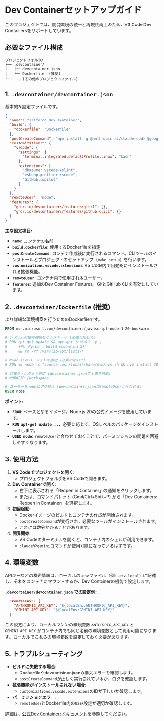 # Dev Containerセットアップガイド

このプロジェクトでは、開発環境の統一と再現性向上のため、VS Code Dev Containersをサポートしています。

## 必要なファイル構成

```
プロジェクトフォルダ/
├── .devcontainer/
│   ├── devcontainer.json
│   └── Dockerfile  (推奨)
└── ... (その他のプロジェクトファイル)
```

## 1. `.devcontainer/devcontainer.json`

基本的な設定ファイルです。

```json
{
  "name": "Triforce Dev Container",
  "build": {
    "dockerfile": "Dockerfile"
  },
  "postCreateCommand": "npm install -g @anthropic-ai/claude-code @google/gemini-cli && make setup",
  "customizations": {
    "vscode": {
      "settings": {
        "terminal.integrated.defaultProfile.linux": "bash"
      },
      "extensions": [
        "dbaeumer.vscode-eslint",
        "esbenp.prettier-vscode",
        "GitHub.copilot"
      ]
    }
  },
  "remoteUser": "node",
  "features": {
    "ghcr.io/devcontainers/features/git:1": {},
    "ghcr.io/devcontainers/features/github-cli:1": {}
  }
}
```

**主な設定項目:**

- **`name`**: コンテナの名前
- **`build.dockerfile`**: 使用するDockerfileを指定
- **`postCreateCommand`**: コンテナ作成後に実行されるコマンド。CLIツールのインストールとプロジェクトのセットアップ（`make setup`）を行います。
- **`customizations.vscode.extensions`**: VS Code内で自動的にインストールされる拡張機能。
- **`remoteUser`**: コンテナ内で使用されるユーザー。
- **`features`**: 追加のDev Container Features。GitとGitHub CLIを有効にしています。

## 2. `.devcontainer/Dockerfile` (推奨)

より詳細な環境構築を行うためのDockerfileです。

```dockerfile
FROM mcr.microsoft.com/devcontainers/javascript-node:1-20-bookworm

# システムの依存関係をインストール (必要に応じて)
# RUN apt-get update && apt-get install -y \
#     #例: Python, build-essentialなど
#     && rm -rf /var/lib/apt/lists/*

# Node.jsのバージョンを固定 (必要に応じて)
# RUN su node -c "source /usr/local/share/nvm/nvm.sh && nvm install 20 && nvm alias default 20"

# 作業ディレクトリ設定 (devcontainer.jsonで上書き可能)
# WORKDIR /workspace

# ユーザーをnodeに切り替え (devcontainer.jsonのremoteUserと合わせる)
USER node
```

**ポイント:**

- **`FROM`**: ベースとなるイメージ。Node.js 20の公式イメージを使用しています。
- **`RUN apt-get update ...`**: 必要に応じて、OSレベルのパッケージをインストールします。
- **`USER node`**: `remoteUser`と合わせておくことで、パーミッションの問題を回避しやすくなります。

## 3. 使用方法

1. **VS Codeでプロジェクトを開く**:
   - プロジェクトフォルダをVS Codeで開きます。
2. **Dev Containerで開く**:
   - 右下に表示される「Reopen in Container」の通知をクリックします。
   - または、コマンドパレット (Cmd/Ctrl+Shift+P) から「Dev Containers: Reopen in Container」を選択します。
3. **初回起動**:
   - Dockerイメージのビルドとコンテナの作成が開始されます。
   - `postCreateCommand`が実行され、必要なツールがインストールされます。
   - これには数分かかることがあります。
4. **開発開始**:
   - VS Codeのターミナルを開くと、コンテナ内のシェルが利用できます。
   - `claude`や`gemini`コマンドが使用可能になっているはずです。

## 4. 環境変数

APIキーなどの機密情報は、ローカルの`.env`ファイル（例: `.env.local`）に記述し、それをコンテナにマウントするか、Dev Containerの機能で設定します。

**`.devcontainer/devcontainer.json` での設定例:**

```json
  "remoteEnv": {
    "ANTHROPIC_API_KEY": "${localEnv:ANTHROPIC_API_KEY}",
    "GEMINI_API_KEY": "${localEnv:GEMINI_API_KEY}"
  }
```
この設定により、ローカルマシンの環境変数 `ANTHROPIC_API_KEY` と `GEMINI_API_KEY` がコンテナ内でも同じ名前の環境変数として利用可能になります。ローカルでこれらの環境変数を設定しておく必要があります。

## 5. トラブルシューティング

- **ビルドに失敗する場合**:
  - Dockerfileやdevcontainer.jsonの構文エラーを確認します。
  - `postCreateCommand`が正しく実行されているか、ログを確認します。
- **拡張機能がインストールされない場合**:
  - `customizations.vscode.extensions`のIDが正しいか確認します。
- **パーミッションエラー**:
  - `remoteUser`とDockerfile内の`USER`設定が適切か確認します。

詳細は、[公式Dev Containersドキュメント](https://containers.dev/)を参照してください。
